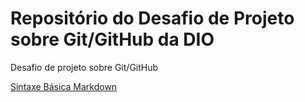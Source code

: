 # Repositório do Desafio de Projeto sobre Git/GitHub da DIO
Desafio de projeto sobre Git/GitHub

[Sintaxe Básica Markdown](https://www.markdownguide.org/basic-syntax/)

